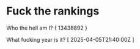 # Fuck the rankings

Who the hell am I?
{ 13438892 }

What fucking year is it?
[ 2025-04-05T21:40:00Z ]
